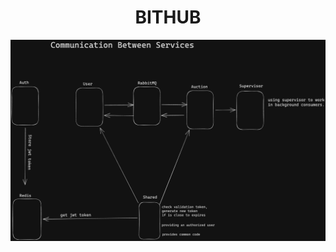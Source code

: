 <h1 align="center">BITHUB</h1>

<p align="center">
  <img src="https://github.com/Michalzip/BitHub/blob/main/Images/Presentation.png">
</p>